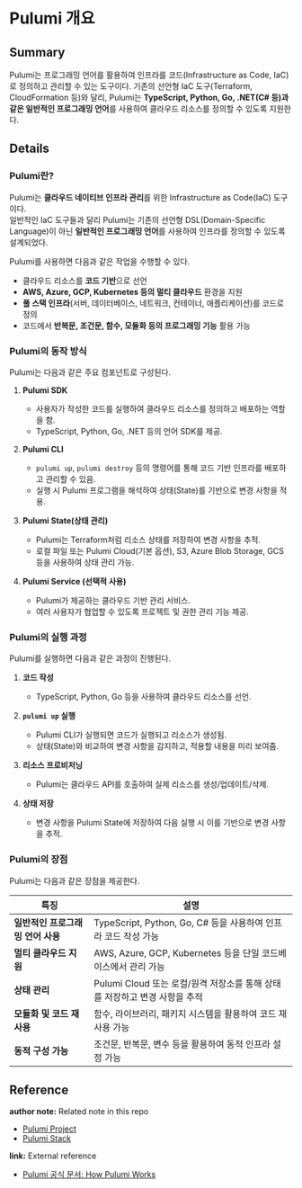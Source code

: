 # Pulumi 개요

## Summary
Pulumi는 프로그래밍 언어를 활용하여 인프라를 코드(Infrastructure as Code, IaC)로 정의하고 관리할 수 있는 도구이다. 기존의 선언형 IaC 도구(Terraform, CloudFormation 등)와 달리, Pulumi는 **TypeScript, Python, Go, .NET(C# 등)과 같은 일반적인 프로그래밍 언어**를 사용하여 클라우드 리소스를 정의할 수 있도록 지원한다.

## Details

### Pulumi란?
Pulumi는 **클라우드 네이티브 인프라 관리**를 위한 Infrastructure as Code(IaC) 도구이다.  
일반적인 IaC 도구들과 달리 Pulumi는 기존의 선언형 DSL(Domain-Specific Language)이 아닌 **일반적인 프로그래밍 언어**를 사용하여 인프라를 정의할 수 있도록 설계되었다.

Pulumi를 사용하면 다음과 같은 작업을 수행할 수 있다.

- 클라우드 리소스를 **코드 기반**으로 선언
- **AWS, Azure, GCP, Kubernetes 등의 멀티 클라우드** 환경을 지원
- **풀 스택 인프라**(서버, 데이터베이스, 네트워크, 컨테이너, 애플리케이션)를 코드로 정의
- 코드에서 **반복문, 조건문, 함수, 모듈화 등의 프로그래밍 기능** 활용 가능

### Pulumi의 동작 방식
Pulumi는 다음과 같은 주요 컴포넌트로 구성된다.

1. **Pulumi SDK**  
   - 사용자가 작성한 코드를 실행하여 클라우드 리소스를 정의하고 배포하는 역할을 함.
   - TypeScript, Python, Go, .NET 등의 언어 SDK를 제공.
  
2. **Pulumi CLI**  
   - `pulumi up`, `pulumi destroy` 등의 명령어를 통해 코드 기반 인프라를 배포하고 관리할 수 있음.
   - 실행 시 Pulumi 프로그램을 해석하여 상태(State)를 기반으로 변경 사항을 적용.

3. **Pulumi State(상태 관리)**  
   - Pulumi는 Terraform처럼 리소스 상태를 저장하여 변경 사항을 추적.
   - 로컬 파일 또는 Pulumi Cloud(기본 옵션), S3, Azure Blob Storage, GCS 등을 사용하여 상태 관리 가능.

4. **Pulumi Service (선택적 사용)**  
   - Pulumi가 제공하는 클라우드 기반 관리 서비스.
   - 여러 사용자가 협업할 수 있도록 프로젝트 및 권한 관리 기능 제공.

### Pulumi의 실행 과정
Pulumi를 실행하면 다음과 같은 과정이 진행된다.

1. **코드 작성**  
   - TypeScript, Python, Go 등을 사용하여 클라우드 리소스를 선언.
  
2. **`pulumi up` 실행**  
   - Pulumi CLI가 실행되면 코드가 실행되고 리소스가 생성됨.
   - 상태(State)와 비교하여 변경 사항을 감지하고, 적용할 내용을 미리 보여줌.

3. **리소스 프로비저닝**  
   - Pulumi는 클라우드 API를 호출하여 실제 리소스를 생성/업데이트/삭제.

4. **상태 저장**  
   - 변경 사항을 Pulumi State에 저장하여 다음 실행 시 이를 기반으로 변경 사항을 추적.

### Pulumi의 장점
Pulumi는 다음과 같은 장점을 제공한다.

| 특징 | 설명 |
|------|------|
| **일반적인 프로그래밍 언어 사용** | TypeScript, Python, Go, C# 등을 사용하여 인프라 코드 작성 가능 |
| **멀티 클라우드 지원** | AWS, Azure, GCP, Kubernetes 등을 단일 코드베이스에서 관리 가능 |
| **상태 관리** | Pulumi Cloud 또는 로컬/원격 저장소를 통해 상태를 저장하고 변경 사항을 추적 |
| **모듈화 및 코드 재사용** | 함수, 라이브러리, 패키지 시스템을 활용하여 코드 재사용 가능 |
| **동적 구성 가능** | 조건문, 반복문, 변수 등을 활용하여 동적 인프라 설정 가능 |

## Reference

**author note:** Related note in this repo
- [Pulumi Project](./Project.md)
- [Pulumi Stack](./Stack.md)

**link:** External reference
- [Pulumi 공식 문서: How Pulumi Works](https://www.pulumi.com/docs/iac/concepts/how-pulumi-works/)